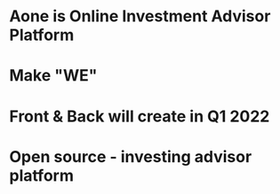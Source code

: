 ﻿# Aone is Online Investment Advisor Platform

# Make "WE"
# Front & Back will create in Q1 2022

# Open source - investing advisor platform 

